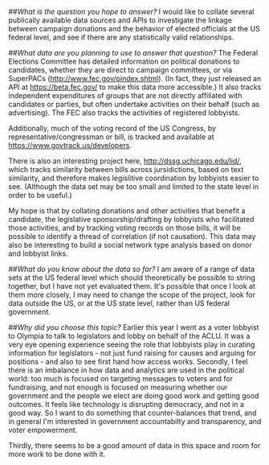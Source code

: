 ##_What is the question you hope to answer?_
I would like to collate several publically available data sources and APIs to investigate the linkage between campaign donations and the behavior of elected officials at the US federal level, and see if there are any statistically valid relationships. 


##_What data are you planning to use to answer that question?_
The Federal Elections Committee has detailed information on political donations to candidates, whether they are direct to campaign committees, or via SuperPACs (http://www.fec.gov/pindex.shtml). (In fact, they just released an API at https://beta.fec.gov/ to make this data more accessible.) 
It also tracks independent expenditures of groups that are not directly affiliated with candidates or parties, but often undertake activities on their behalf (such as advertising).
The FEC also tracks the activities of registered lobbyists.

Additionally, much of the voting record of the US Congress, by representative/congressman or bill, is tracked and available at https://www.govtrack.us/developers.  

There is also an interesting project here, http://dssg.uchicago.edu/lid/, which tracks similarity between bills across jursidictions, based on text similarity, and therefore makes legislitive coordination by lobbyists easier to see. (Although the data set may be too small and limited to the state level in order to be useful.)

My hope is that by collating donations and other activities that benefit a candidate, the legislative sponsorship/drafting by lobbyists who facilitated those activities, and by tracking voting records on those bills, it will be possible to identify a thread of correlation (if not causation).
This data may also be interesting to build a social network type analysis based on donor and lobbyist links.



##_What do you know about the data so far?_
I am aware of a range of data sets at the US federal level which should theoretically be possible to string together, but I have not yet evaluated them. It's possible that once I look at them more closely, I may need to change the scope of the project, look for data outside the US, or at the US state level, rather than US federal government. 



##_Why did you choose this topic?_
Earlier this year I went as a voter lobbyist to Olympia to talk to legislators and lobby on behalf of the ACLU. It was a very eye opening experience seeing the role that lobbyists play in curating information for legislators - not just fund raising for causes and arguing for positions - and also to see first hand how access works.
Secondly, I feel there is an imbalance in how data and analytics are used in the political world: too much is focused on targeting messages to voters and for fundraising, and not enough is focused on measuring whether our government and the people we elect are doing good work and getting good outcomes. It feels like technology is disrupting democracy, and not in a good way. So I want to do something that counter-balances that trend, and in general I'm interested in government accountabilty and transparency, and voter empowerment. 

Thirdly, there seems to be a good amount of data in this space and room for more work to be done with it.  
